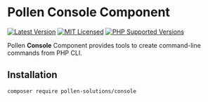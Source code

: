 # Pollen Console Component

[![Latest Version](https://img.shields.io/badge/release-1.0.0-blue?style=for-the-badge)](https://www.presstify.com/pollen-solutions/console/)
[![MIT Licensed](https://img.shields.io/badge/license-MIT-green?style=for-the-badge)](LICENSE.md)
[![PHP Supported Versions](https://img.shields.io/badge/PHP->=7.4-8892BF?style=for-the-badge&logo=php)](https://www.php.net/supported-versions.php)

Pollen **Console** Component provides tools to create command-line commands from PHP CLI.

## Installation

```bash
composer require pollen-solutions/console
```